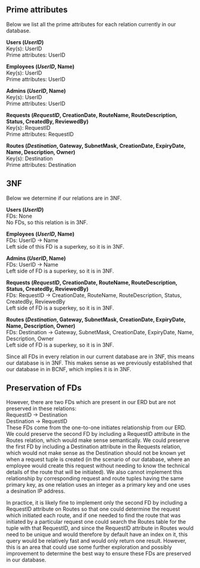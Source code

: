 ## Prime attributes
Below we list all the prime attributes for each relation currently in our database.

**Users (*UserID*)** <br>
Key(s): UserID <br>
Prime attributes: UserID

**Employees (*UserID*, Name)** <br>
Key(s): UserID <br>
Prime attributes: UserID

**Admins (*UserID*, Name)** <br>
Key(s): UserID <br>
Prime attributes: UserID

**Requests (*RequestID*, CreationDate, RouteName, RouteDescription, Status, CreatedBy, ReviewedBy)** <br>
Key(s): RequestID <br>
Prime attributes: RequestID

**Routes (*Destination*, Gateway, SubnetMask, CreationDate, ExpiryDate, Name, Description, Owner)** <br>
Key(s): Destination <br>
Prime attributes: Destination

## 3NF
Below we determine if our relations are in 3NF.

**Users (*UserID*)** <br>
FDs: None <br>
No FDs, so this relation is in 3NF.

**Employees (*UserID*, Name)** <br>
FDs: UserID &rarr; Name <br>
Left side of this FD is a superkey, so it is in 3NF.

**Admins (*UserID*, Name)** <br>
FDs: UserID &rarr; Name <br>
Left side of FD is a superkey, so it is in 3NF.

**Requests (*RequestID*, CreationDate, RouteName, RouteDescription, Status, CreatedBy, ReviewedBy)** <br>
FDs: RequestID &rarr; CreationDate, RouteName, RouteDescription, Status, CreatedBy, ReviewedBy <br>
Left side of FD is a superkey, so it is in 3NF.

**Routes (*Destination*, Gateway, SubnetMask, CreationDate, ExpiryDate, Name, Description, Owner)** <br>
FDs: Destination &rarr; Gateway, SubnetMask, CreationDate, ExpiryDate, Name, Description, Owner <br>
Left side of FD is a superkey, so it is in 3NF.

Since all FDs in every relation in our current database are in 3NF, this means our database is in 3NF. This makes sense as we previously established that our database in in BCNF, which implies it is in 3NF.

## Preservation of FDs
However, there are two FDs which are present in our ERD but are not preserved in these relations: <br>
RequestID &rarr; Destination <br>
Destination &rarr; RequestID <br>
These FDs come from the one-to-one initiates relationship from our ERD. We could preserve the second FD by including a RequestID attribute in the Routes relation, which would make sense semantically. 
We could preserve the first FD by including a Destination attribute in the Requests relation, which would not make sense as the Destination should not be known yet when a request tuple is created (in the scenario of our database, where an employee would create this request without needing to know the technical details of the route that will be initiated). 
We also cannot implement this relationship by corresponding request and route tuples having the same primary key, as one relation uses an integer as a primary key and one uses a desination IP address. 

In practice, it is likely fine to implement only the second FD by including a RequestID attribute on Routes so that one could determine the request which initiated each route, and if one needed to find the route that was initiated by a particular request one could search the Routes table for the tuple with that RequestID, and since the RequestID attribute in Routes would need to be unique and would therefore by default have an index on it, this query would be relatively fast and would only return one result. However, this is an area that could use some further exploration and possibly improvement to determine the best way to ensure these FDs are preserved in our database.
